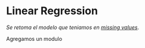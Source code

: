 # Linear Regression

_Se retoma el modelo que teniamos en [missing values](./4_missing_values_rapidminer.md)_.

Agregamos un modulo